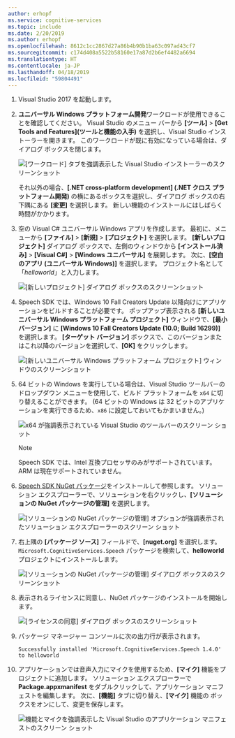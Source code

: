 ```yaml
---
author: erhopf
ms.service: cognitive-services
ms.topic: include
ms.date: 2/20/2019
ms.author: erhopf
ms.openlocfilehash: 8612c1cc2867d27a86b4b90b1ba63c097ad43cf7
ms.sourcegitcommit: c174d408a5522b58160e17a87d2b6ef4482a6694
ms.translationtype: HT
ms.contentlocale: ja-JP
ms.lasthandoff: 04/18/2019
ms.locfileid: "59804491"
---
```

1. Visual Studio 2017 を起動します。

1. **ユニバーサル Windows プラットフォーム開発**ワークロードが使用できることを確認してください。 Visual Studio のメニュー バーから **[ツール]** > **[Get Tools and Features]\(ツールと機能の入手\)** を選択し、Visual Studio インストーラーを開きます。 このワークロードが既に有効になっている場合は、ダイアログ ボックスを閉じます。

    ![[ワークロード] タブを強調表示した Visual Studio インストーラーのスクリーンショット](../articles/cognitive-services/Speech-Service/media/sdk/vs-enable-uwp-workload.png)

    それ以外の場合、**[.NET cross-platform development] (.NET クロス プラットフォーム開発)** の横にあるボックスを選択し、ダイアログ ボックスの右下隅にある **[変更]** を選択します。 新しい機能のインストールにはしばらく時間がかかります。

1. 空の Visual C# ユニバーサル Windows アプリを作成します。 最初に、メニューから **[ファイル]** > **[新規]** > **[プロジェクト]** を選択します。 **[新しいプロジェクト]** ダイアログ ボックスで、左側のウィンドウから **[インストール済み]** > **[Visual C#]** > **[Windows ユニバーサル]** を展開します。 次に、**[空白のアプリ (ユニバーサル Windows)]** を選択します。 プロジェクト名として「*helloworld*」と入力します。

    ![[新しいプロジェクト] ダイアログ ボックスのスクリーンショット](../articles/cognitive-services/Speech-Service/media/sdk/qs-csharp-uwp-01-new-blank-app.png)

1. Speech SDK では、Windows 10 Fall Creators Update 以降向けにアプリケーションをビルドすることが必要です。 ポップアップ表示される **[新しいユニバーサル Windows プラットフォーム プロジェクト]** ウィンドウで、**[最小バージョン]** に **[Windows 10 Fall Creators Update (10.0; Build 16299)]** を選択します。 **[ターゲット バージョン]** ボックスで、このバージョンまたはこれ以降のバージョンを選択して、**[OK]** をクリックします。

    ![[新しいユニバーサル Windows プラットフォーム プロジェクト] ウィンドウのスクリーンショット](../articles/cognitive-services/Speech-Service/media/sdk/qs-csharp-uwp-02-new-uwp-project.png)

1. 64 ビットの Windows を実行している場合は、Visual Studio ツールバーのドロップダウン メニューを使用して、ビルド プラットフォームを `x64` に切り替えることができます。 (64 ビットの Windows は 32 ビットのアプリケーションを実行できるため、`x86` に設定しておいてもかまいません。)

   ![x64 が強調表示されている Visual Studio のツールバーのスクリーン ショット](../articles/cognitive-services/Speech-Service/media/sdk/qs-csharp-uwp-03-switch-to-x64.png)

   > [!NOTE]
   > Speech SDK では、Intel 互換プロセッサのみがサポートされています。 ARM は現在サポートされていません。

1. [Speech SDK NuGet パッケージ](https://aka.ms/csspeech/nuget)をインストールして参照します。 ソリューション エクスプローラーで、ソリューションを右クリックし、**[ソリューションの NuGet パッケージの管理]** を選択します。

    ![[ソリューションの NuGet パッケージの管理] オプションが強調表示されたソリューション エクスプローラーのスクリーン ショット](../articles/cognitive-services/Speech-Service/media/sdk/qs-csharp-uwp-04-manage-nuget-packages.png)

1. 右上隅の **[パッケージ ソース]** フィールドで、**[nuget.org]** を選択します。`Microsoft.CognitiveServices.Speech` パッケージを検索して、**helloworld** プロジェクトにインストールします。

    ![[ソリューションの NuGet パッケージの管理] ダイアログ ボックスのスクリーンショット](../articles/cognitive-services/Speech-Service/media/sdk/qs-csharp-uwp-05-nuget-install-1.0.0.png "NuGet パッケージのインストール")

1. 表示されるライセンスに同意し、NuGet パッケージのインストールを開始します。

    ![[ライセンスの同意] ダイアログ ボックスのスクリーンショット](../articles/cognitive-services/Speech-Service/media/sdk/qs-csharp-uwp-06-nuget-license.png "ライセンスへの同意")

1. パッケージ マネージャー コンソールに次の出力行が表示されます。

   ```text
   Successfully installed 'Microsoft.CognitiveServices.Speech 1.4.0' to helloworld
   ```

1. アプリケーションでは音声入力にマイクを使用するため、**[マイク]** 機能をプロジェクトに追加します。 ソリューション エクスプローラーで **Package.appxmanifest** をダブルクリックして、アプリケーション マニフェストを編集します。 次に、**[機能]** タブに切り替え、**[マイク]** 機能の ボックスをオンにして、変更を保存します。

   ![機能とマイクを強調表示した Visual Studio のアプリケーション マニフェストのスクリーン ショット](../articles/cognitive-services/Speech-Service/media/sdk/qs-csharp-uwp-07-capabilities.png)
